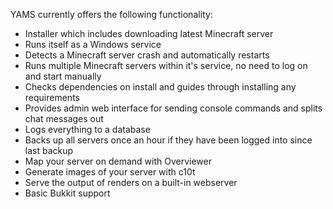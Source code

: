 YAMS currently offers the following functionality:

  * Installer which includes downloading latest Minecraft server
  * Runs itself as a Windows service
  * Detects a Minecraft server crash and automatically restarts
  * Runs multiple Minecraft servers within it's service, no need to log on and start manually
  * Checks dependencies on install and guides through installing any requirements
  * Provides admin web interface for sending console commands and splits chat messages out
  * Logs everything to a database
  * Backs up all servers once an hour if they have been logged into since last backup
  * Map your server on demand with Overviewer
  * Generate images of your server with c10t
  * Serve the output of renders on a built-in webserver
  * Basic Bukkit support